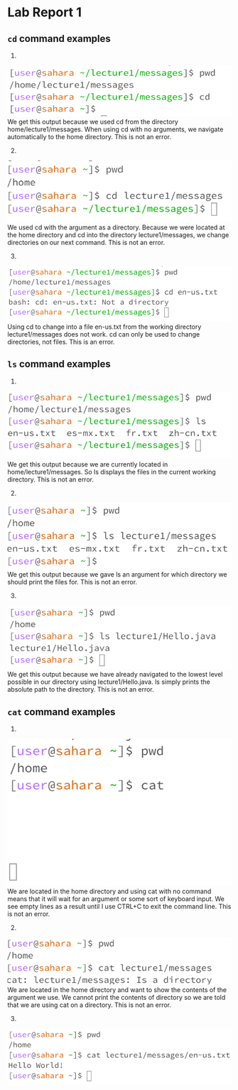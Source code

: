 # Lab Report 1
## `cd` command examples

1.
![Image](cd1.png)
We get this output because we used cd from the directory home/lecture1/messages. When using cd with no arguments, we navigate automatically to the home directory. This is not an error.

2.
![Image](cd2.png)
We used cd with the argument as a directory. Because we were located at the home directory and cd into the directory lecture1/messages, we change directories on our next command. This is not an error.

3. 
![Image](cd3.png)
Using cd to change into a file en-us.txt from the working directory lecture1/messages does not work. cd can only be used to change directories, not files. This is an error.

## `ls` command examples

1.
![Image](ls1.png)
We get this output because we are currently located in home/lecture1/messages. So ls displays the files in the current working directory. This is not an error. 

2. 
![Image](ls2.png)
We get this output because we gave ls an argument for which directory we should print the files for. This is not an error.

3. 
![Image](ls3.png)
We get this output because we have already navigated to the lowest level possible in our directory using lecture1/Hello.java. ls simply prints the absolute path to the directory. This is not an error.

## `cat` command examples

1. 
![Image](cat1.png)
We are located in the home directory and using cat with no command means that it will wait for an argument or some sort of keyboard input. We see empty lines as a result until I use CTRL+C to exit the command line. This is not an error.

2.
![Image](cat2.png)
We are located in the home directory and want to show the contents of the argument we use. We cannot print the contents of directory so we are told that we are using cat on a directory. This is not an error.

3.
![Image](cat3.png)





